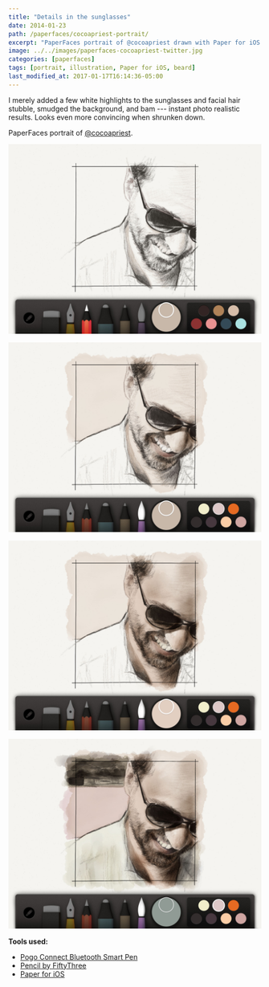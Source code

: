 ```yaml
---
title: "Details in the sunglasses"
date: 2014-01-23
path: /paperfaces/cocoapriest-portrait/
excerpt: "PaperFaces portrait of @cocoapriest drawn with Paper for iOS on an iPad."
image: ../../images/paperfaces-cocoapriest-twitter.jpg
categories: [paperfaces]
tags: [portrait, illustration, Paper for iOS, beard]
last_modified_at: 2017-01-17T16:14:36-05:00
---
```


I merely added a few white highlights to the sunglasses and facial hair stubble, smudged the background, and bam --- instant photo realistic results. Looks even more convincing when shrunken down.

PaperFaces portrait of [@cocoapriest](https://twitter.com/cocoapriest).

![Work in process screenshot](../../images/paperfaces-cocoapriest-process-1-lg.jpg)

![Work in process screenshot](../../images/paperfaces-cocoapriest-process-2-lg.jpg)

![Work in process screenshot](../../images/paperfaces-cocoapriest-process-3-lg.jpg)

![Work in process screenshot](../../images/paperfaces-cocoapriest-process-4-lg.jpg)

**Tools used:**

- [Pogo Connect Bluetooth Smart Pen](https://www.amazon.com/gp/product/B009K448L4/ref=as_li_ss_tl?ie=UTF8&camp=1789&creative=390957&creativeASIN=B009K448L4&linkCode=as2&tag=mademist-20)
- [Pencil by FiftyThree](https://www.amazon.com/FiftyThree-Digital-Stylus-Pencil-iPhone/dp/B01JJBUYR4/ref=as_li_ss_tl?keywords=pencil+53&qid=1550586265&s=gateway&sr=8-3&linkCode=ll1&tag=mademist-20&linkId=0134793cb840affff60f2e45a7f64678&language=en_US)
- [Paper for iOS](https://paper.bywetransfer.com/)
